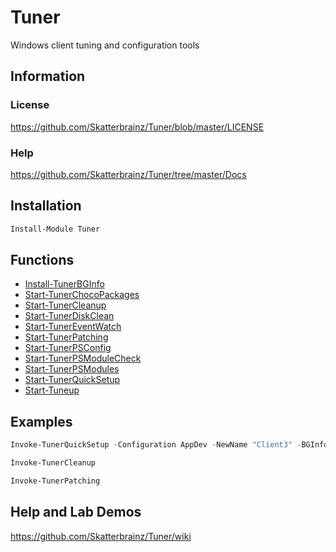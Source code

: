 # Tuner
Windows client tuning and configuration tools

## Information

### License
https://github.com/Skatterbrainz/Tuner/blob/master/LICENSE

### Help
https://github.com/Skatterbrainz/Tuner/tree/master/Docs

## Installation

```powershell
Install-Module Tuner
```

## Functions

* [Install-TunerBGInfo](https://github.com/Skatterbrainz/Tuner/blob/master/Docs/Install-TunerBGInfo.md)
* [Start-TunerChocoPackages](https://github.com/Skatterbrainz/Tuner/blob/master/Docs/Start-TunerChocoPackages.md)
* [Start-TunerCleanup](https://github.com/Skatterbrainz/Tuner/blob/master/Docs/Start-TunerCleanup.md)
* [Start-TunerDiskClean](https://github.com/Skatterbrainz/Tuner/blob/master/Docs/Start-TunerDiskClean.md)
* [Start-TunerEventWatch](https://github.com/Skatterbrainz/Tuner/blob/master/Docs/Start-TunerEventWatch.md)
* [Start-TunerPatching](https://github.com/Skatterbrainz/Tuner/blob/master/Docs/Start-TunerPatching.md)
* [Start-TunerPSConfig](https://github.com/Skatterbrainz/Tuner/blob/master/Docs/Start-TunerPSConfig.md)
* [Start-TunerPSModuleCheck](https://github.com/Skatterbrainz/Tuner/blob/master/Docs/Start-TunerPSModuleCheck.md)
* [Start-TunerPSModules](https://github.com/Skatterbrainz/Tuner/blob/master/Docs/Start-TunerPSModules.md)
* [Start-TunerQuickSetup](https://github.com/Skatterbrainz/Tuner/blob/master/Docs/Start-TunerQuickSetup.md)
* [Start-Tuneup](https://github.com/Skatterbrainz/Tuner/blob/master/Docs/Start-Tuneup.md)

## Examples

```powershell
Invoke-TunerQuickSetup -Configuration AppDev -NewName "Client3" -BGInfo

Invoke-TunerCleanup

Invoke-TunerPatching
```

## Help and Lab Demos

https://github.com/Skatterbrainz/Tuner/wiki
